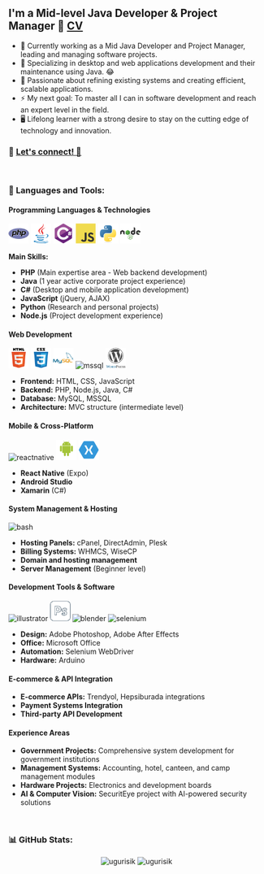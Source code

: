 <img align="right" alt="GIF" src="https://github.com/abhisheknaiidu/abhisheknaiidu/raw/master/code.gif?raw=true" width="500" height="320" style="max-width: 100%;" data-target="animated-image.originalImage" hidden="">

## I'm a Mid-level Java Developer & Project Manager 🚀 [CV](https://www.kariyer.net/ozgecmis/ugurisik80)

- 🔭 Currently working as a Mid Java Developer and Project Manager, leading and managing software projects.
- 🌱 Specializing in desktop and web applications development and their maintenance using Java. 😂
- 🥅 Passionate about refining existing systems and creating efficient, scalable applications.
- ⚡ My next goal: To master all I can in software development and reach an expert level in the field.
- 🖥️ Lifelong learner with a strong desire to stay on the cutting edge of technology and innovation.

### 📩 [Let's connect! 💼](https://www.linkedin.com/in/ugurisik80/)

<br>

### 🔧 Languages and Tools:

#### Programming Languages & Technologies
<p align="left">
  <img src="https://raw.githubusercontent.com/devicons/devicon/master/icons/php/php-original.svg" alt="php" width="40" height="40"/>
  <img src="https://raw.githubusercontent.com/devicons/devicon/master/icons/java/java-original.svg" alt="java" width="40" height="40"/>
  <img src="https://raw.githubusercontent.com/devicons/devicon/master/icons/csharp/csharp-original.svg" alt="csharp" width="40" height="40"/>
  <img src="https://raw.githubusercontent.com/devicons/devicon/master/icons/javascript/javascript-original.svg" alt="javascript" width="40" height="40"/>
  <img src="https://raw.githubusercontent.com/devicons/devicon/master/icons/python/python-original.svg" alt="python" width="40" height="40"/>
  <img src="https://raw.githubusercontent.com/devicons/devicon/master/icons/nodejs/nodejs-original-wordmark.svg" alt="nodejs" width="40" height="40"/>
</p>

**Main Skills:**
- **PHP** (Main expertise area - Web backend development)
- **Java** (1 year active corporate project experience)
- **C#** (Desktop and mobile application development)
- **JavaScript** (jQuery, AJAX)
- **Python** (Research and personal projects)
- **Node.js** (Project development experience)

#### Web Development
<p align="left">
  <img src="https://raw.githubusercontent.com/devicons/devicon/master/icons/html5/html5-original-wordmark.svg" alt="html5" width="40" height="40"/>
  <img src="https://raw.githubusercontent.com/devicons/devicon/master/icons/css3/css3-original-wordmark.svg" alt="css3" width="40" height="40"/>
  <img src="https://raw.githubusercontent.com/devicons/devicon/master/icons/mysql/mysql-original-wordmark.svg" alt="mysql" width="40" height="40"/>
  <img src="https://www.svgrepo.com/show/303229/microsoft-sql-server-logo.svg" alt="mssql" width="40" height="40"/>
  <img src="https://raw.githubusercontent.com/devicons/devicon/master/icons/wordpress/wordpress-original.svg" alt="wordpress" width="40" height="40"/>
</p>

- **Frontend:** HTML, CSS, JavaScript
- **Backend:** PHP, Node.js, Java, C#
- **Database:** MySQL, MSSQL
- **Architecture:** MVC structure (intermediate level)

#### Mobile & Cross-Platform
<p align="left">
  <img src="https://reactnative.dev/img/header_logo.svg" alt="reactnative" width="40" height="40"/>
  <img src="https://raw.githubusercontent.com/devicons/devicon/master/icons/android/android-original-wordmark.svg" alt="android" width="40" height="40"/>
  <img src="https://raw.githubusercontent.com/devicons/devicon/master/icons/xamarin/xamarin-original.svg" alt="xamarin" width="40" height="40"/>
</p>

- **React Native** (Expo)
- **Android Studio**
- **Xamarin** (C#)

#### System Management & Hosting
<p align="left">
  <img src="https://www.vectorlogo.zone/logos/gnu_bash/gnu_bash-icon.svg" alt="bash" width="40" height="40"/>
</p>

- **Hosting Panels:** cPanel, DirectAdmin, Plesk
- **Billing Systems:** WHMCS, WiseCP
- **Domain and hosting management**
- **Server Management** (Beginner level)

#### Development Tools & Software
<p align="left">
  <img src="https://www.vectorlogo.zone/logos/adobe_illustrator/adobe_illustrator-icon.svg" alt="illustrator" width="40" height="40"/>
  <img src="https://raw.githubusercontent.com/devicons/devicon/master/icons/photoshop/photoshop-line.svg" alt="photoshop" width="40" height="40"/>
  <img src="https://download.blender.org/branding/community/blender_community_badge_white.svg" alt="blender" width="40" height="40"/>
  <img src="https://www.vectorlogo.zone/logos/seleniumhq/seleniumhq-icon.svg" alt="selenium" width="40" height="40"/>
</p>

- **Design:** Adobe Photoshop, Adobe After Effects
- **Office:** Microsoft Office
- **Automation:** Selenium WebDriver
- **Hardware:** Arduino

#### E-commerce & API Integration
- **E-commerce APIs:** Trendyol, Hepsiburada integrations
- **Payment Systems Integration**
- **Third-party API Development**

#### Experience Areas
- **Government Projects:** Comprehensive system development for government institutions
- **Management Systems:** Accounting, hotel, canteen, and camp management modules
- **Hardware Projects:** Electronics and development boards
- **AI & Computer Vision:** SecuritEye project with AI-powered security solutions

<br>

### 📊 GitHub Stats:
<p align="center">
  <img height="180em" style="width:100%" align="center" src="https://github-readme-stats.vercel.app/api?username=ugurisik&show_icons=true&locale=en&theme=algolia&include_all_commits=true&count_private=true" alt="ugurisik"/>
  <img height="180em" style="width:100%" align="center" src="https://github-readme-stats.vercel.app/api/top-langs?username=ugurisik&show_icons=true&locale=en&layout=compact&langs_count=8&theme=algolia" alt="ugurisik"/>
</p>
